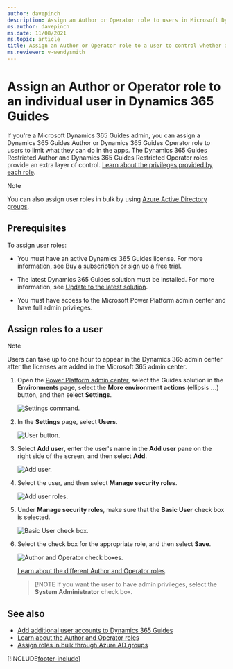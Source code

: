 ```yaml
---
author: davepinch
description: Assign an Author or Operator role to users in Microsoft Dynamics 365 Guides.
ms.author: davepinch
ms.date: 11/08/2021
ms.topic: article
title: Assign an Author or Operator role to a user to control whether a user can author a guide or just view a guide
ms.reviewer: v-wendysmith
---
```


# Assign an Author or Operator role to an individual user in Dynamics 365 Guides

If you're a Microsoft Dynamics 365 Guides admin, you can assign a Dynamics 365 Guides Author or Dynamics 365 Guides Operator role to users to limit what they can do in the apps. The Dynamics 365 Guides Restricted Author and 
Dynamics 365 Guides Restricted Operator roles provide an extra layer of control. [Learn about the privileges provided by each role](admin-role-types.md).

> [!NOTE]
> You can also assign user roles in bulk by using [Azure Active Directory groups](admin-assign-role-groups.md).

## Prerequisites

To assign user roles:

- You must have an active Dynamics 365 Guides license. For more information, see [Buy a subscription or sign up a free trial](setup-step-one.md).

- The latest Dynamics 365 Guides solution must be installed. For more information, see [Update to the latest solution](upgrade.md).

- You must have access to the Microsoft Power Platform admin center and have full admin privileges.

## Assign roles to a user

> [!NOTE]
> Users can take up to one hour to appear in the Dynamics 365 admin center after the licenses are added in the Microsoft 365 admin center.

1. Open the [Power Platform admin center](https://admin.powerplatform.microsoft.com/environments), select the Guides solution in the **Environments** page, select the **More environment actions** (ellipsis **...**) button, and then select **Settings**.

    ![Settings command.](media/access-teams-9.PNG "Settings command")

2. In the **Settings** page, select **Users**.

    ![User button.](media/add-user-roles-0.PNG "User button")

3. Select **Add user**, enter the user's name in the **Add user** pane on the right side of the screen, and then select **Add**.

    ![Add user.](media/add-user-4.PNG "Add user")

4. Select the user, and then select **Manage security roles**.

    ![Add user roles.](media/add-user-roles.PNG "Add user roles")

5. Under **Manage security roles**, make sure that the **Basic User** check box is selected.

    ![Basic User check box.](media/basic-user-role.PNG "Basic User check box")
    
6. Select the check box for the appropriate role, and then select **Save**.

    ![Author and Operator check boxes.](media/select-role-1.png "Author and Operator check boxes")

    [Learn about the different Author and Operator roles](admin-role-types.md).

    > [!NOTE
    > If you want the user to have admin privileges, select the **System Administrator** check box.

## See also

- [Add additional user accounts to Dynamics 365 Guides](add-users.md)
- [Learn about the Author and Operator roles](admin-role-types.md)
- [Assign roles in bulk through Azure AD groups](admin-assign-role-groups.md)

[!INCLUDE[footer-include](../includes/footer-banner.md)]
